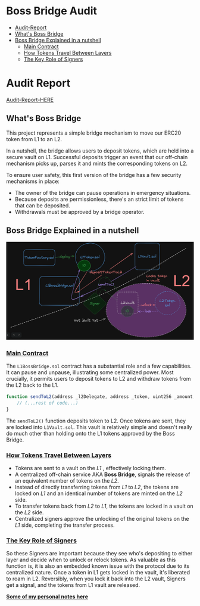 # Boss Bridge Audit

- [Audit-Report](#audit-report)
- [What's Boss Bridge](#whats-boss-bridge)
- [Boss Bridge Explained in a nutshell](#boss-bridge-explained-in-a-nutshell)
  - [Main Contract](#main-contract)
  - [How Tokens Travel Between Layers](#how-tokens-travel-between-layers)
  - [The Key Role of Signers](#the-key-role-of-signers)

# Audit Report 

[Audit-Report-HERE](audit-data/report.pdf)


## What's Boss Bridge

This project represents a simple bridge mechanism to move our ERC20 token from L1 to an L2.

In a nutshell, the bridge allows users to deposit tokens, which are held into a secure vault on L1. Successful deposits trigger an event that our off-chain mechanism picks up, parses it and mints the corresponding tokens on L2.

To ensure user safety, this first version of the bridge has a few security mechanisms in place:

- The owner of the bridge can pause operations in emergency situations.
- Because deposits are permissionless, there's an strict limit of tokens that can be deposited.
- Withdrawals must be approved by a bridge operator.

## Boss Bridge Explained in a nutshell

<p align="center">
<img src = "audit-data/diagrams/Boss-Bridge.png" width=850>
<br/>

### <u>Main Contract</u>

The `L1BossBridge.sol` contract has a substantial role and a few capabilities. It can pause and unpause, illustrating some centralized power. Most crucially, it permits users to deposit tokens to L2 and withdraw tokens from the L2 back to the L1.

```javascript
function sendToL2(address _l2Delegate, address _token, uint256 _amount, uint256 _l2Gas, bytes calldata _data) external whenNotPaused returns (bytes memory){
    // (...rest of code...)
}
```

The `sendToL2()` function deposits token to L2. Once tokens are sent, they are locked into `L1Vault.sol`. This vault is relatively simple and doesn't really do much other than holding onto the L1 tokens approved by the Boss Bridge.

### <u>How Tokens Travel Between Layers</u>

- Tokens are sent to a vault on the *L1* , effectively locking them.
- A centralized off-chain service AKA **Boss Bridge**, signals the release of an equivalent number of tokens on the *L2*.
- Instead of directly transferring tokens from *L1* to *L2*, the tokens are locked on *L1* and an identical number of tokens are minted on the *L2* side.
- To transfer tokens back from *L2* to *L1*, the tokens are locked in a vault on the *L2* side.
- Centralized signers approve the unlocking of the original tokens on the *L1* side, completing the transfer process.


### <u>The Key Role of Signers</u>

So these Signers are important because they see who's depositing to either layer and decide when to unlock or relock tokens. As valuable as this function is, it is also an embedded known issue with the protocol due to its centralized nature.
Once a token in L1 gets locked in the vault, it's liberated to roam in L2. Reversibly, when you lock it back into the L2 vault, Signers get a signal, and the tokens from L1 vault are released.

**<u>Some of my personal notes [here](./.notes.md)**</u>
